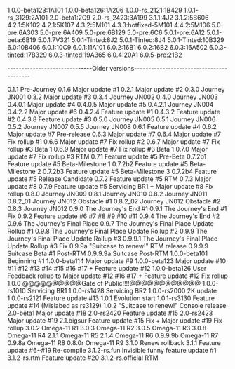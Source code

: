 1.0.0-beta123:1A101
1.0.0-beta126:1A206
1.0.0-rs_2121:1B429
1.0.1-rs_3129:2A101
2.0-beta1:2C9
2.0-rs_2423:3A199
3.1.1:4J2
3.1.2:5B606
4.2.1:5K102
4.2.1:5K107
4.3.2:5M101
4.3.3:hotfixed-5M101
4.4.2:5M106
5.0-pre:6A303
5.0-pre:6A409
5.0-pre:6B129
5.0-pre:6C6
5.0.1-pre:6A12
5.0.1-beta:6B19
5.0.1:7V321
5.0.1-Tinted:8J2
5.0.1-Tinted:8J4
5.0.1-Tinted:10B329
6.0:10B406
6.0.1:10C9
6.0.1:11A101
6.0.2:16B1
6.0.2:16B2
6.0.3:16A502
6.0.3-tinted:17B329
6.0.3-tinted:19A365
6.0.4:20A1
6.0.5-pre:21B2

------------------------------Older versions-----------------------------------------

0.1.1 Pre-Journey
0.1.6 Major update #1
0.2.1 Major update #2
0.3.0 Journey JN001
0.3.2 Major update #3
0.3.4 Journey JN002
0.4.0 Journey JN003
0.4.0.1 Major update #4
0.4.0.5 Major update #5
0.4.2.1 Journey JN004
0.4.2.2 Major update #6
0.4.2.4 Feature update #1
0.4.3.2 Feature update #2
0.4.3.8 Feature update #3
0.5.0 Journey JN005
0.5.1 Journey JN006
0.5.2 Journey JN007
0.5.5 Journey JN008
0.6.1 Feature update #4
0.6.2 Major update #7 Pre-release
0.6.3 Major update #7
0.6.4 Major update #7 Fix rollup #1
0.6.6 Major update #7 Fix rollup #2
0.6.7 Major update #7 Fix rollup #3 Beta 1
0.6.9 Major update #7 Fix rollup #3 Beta 1
0.7.0 Major update #7 Fix rollup #3 RTM
0.7.1 Feature update #5 Pre-Beta
0.7.2b1 Feature update #5 Beta-Milestone 1
0.7.2b2 Feature update #5 Beta-Milestone 2
0.7.2b3 Feature update #5 Beta-Milestone 3
0.7.2b4 Feature update #5 Release Candidate
0.7.2 Feature update #5 RTM
0.7.3 Major update #8
0.7.9 Feature update #5 Servicing BR1 + Major update #8 Fix rollup
0.8.0 Journey JN009
0.8.1 Journey JN010
0.8.2 Journey JN011
0.8.2_01 Journey JN012 Obstacle #1
0.8.2_02 Journey JN012 Obstacle #2
0.8.3 Journey JN012
0.9.0 The Journey's End #1
0.9.1 The Journey's End #1 Fix
0.9.2 Feature update #6 #7 #8 #9 #10 #11
0.9.4 The Journey's End #2
0.9.6 The Journey's Final Place
0.9.7 The Journey's Final Place Update Rollup #1
0.9.8 The Journey's Final Place Update Rollup #2
0.9.9 The Journey's Final Place Update Rollup #3
0.9.9.1 The Journey's Final Place Update Rollup #3 Fix
0.9.9a "Suitcase to renew!" RTM release
0.9.9.9 Suitcase Beta #1 Post-RTM
0.9.9.9a Suitcase Post-RTM
1.0.0-beta101 Beginning #1
1.0.0-beta114 Major update #9
1.0.0-beta123 Major update #10 #11 #12 #13 #14 #15 #16 #17 + Feature update #12
1.0.0-beta126 User Feedback rollup to Major update #12 #16 #17 + Feature update #12 Fix rollup
1.0.0 @@@@@@@@@@Gate of Public!!!!@@@@@@@@@@@@
1.0.0-rs1010 Servicing BR1
1.0.0-rs1428 Servicing BR2
1.0.0-rs2000 2K update
1.0.0-rs2121 Feature update #13
1.0.1 Evolution start
1.0.1-rs3130 Feature update #14 (Mislabed as rs3129)
1.0.2 "Suitcase to renew!" Console release
2.0-beta1 Major update #18
2.0-rs2420 Feature update #15
2.0-rs2423 Major update #19
2.1.bigsur Feature update #15 Fix + Major update #19 Fix rollup
3.0.2 Omega-11 R1
3.0.3 Omega-11 R2
3.0.5 Omega-11 R3
3.0.8 Omega-11 R4
2.1.1 Omega-11 R5
2.1.4 Omega-11 R6
0.9.9.9b Omega-11 R7
0.9.8a Omega-11 R8
0.8.0r Omega-11 R9
3.1.0 Renew rollback
3.1.1 Feature update #6~#19 Re-compile
3.1.2-rs.fun Invisible funny feature update #1
3.1.2-rs.rtm Feature update #20
3.1.2-rs.official RTM
